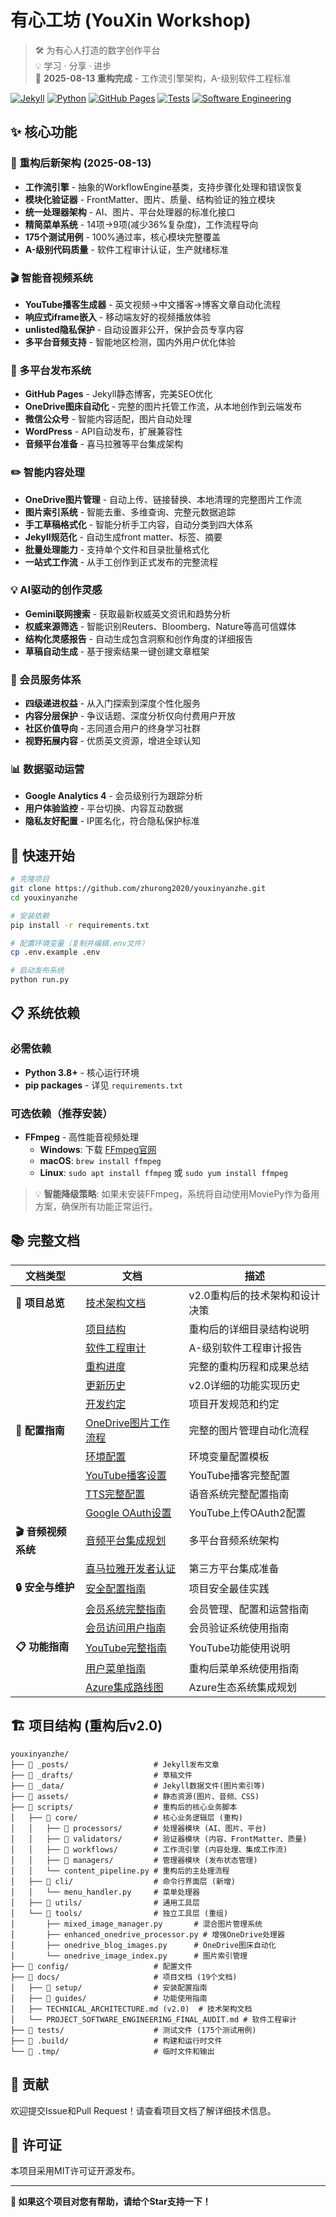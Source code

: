 # 有心工坊 (YouXin Workshop)

> 🛠️ 为有心人打造的数字创作平台  
> 💡 学习 · 分享 · 进步  
> 🎯 **2025-08-13 重构完成** - 工作流引擎架构，A-级别软件工程标准

[![Jekyll](https://img.shields.io/badge/Jekyll-CC0000?style=flat&logo=Jekyll&logoColor=white)](https://jekyllrb.com/)
[![Python](https://img.shields.io/badge/Python-3776AB?style=flat&logo=python&logoColor=white)](https://python.org/)
[![GitHub Pages](https://img.shields.io/badge/GitHub%20Pages-222222?style=flat&logo=GitHub%20Pages&logoColor=white)](https://pages.github.com/)
[![Tests](https://img.shields.io/badge/Tests-175%20passed-brightgreen)](tests/)
[![Software Engineering](https://img.shields.io/badge/Code%20Quality-A%20Grade-brightgreen)](#)

## ✨ 核心功能

### 🔧 重构后新架构 (2025-08-13)
- **工作流引擎** - 抽象的WorkflowEngine基类，支持步骤化处理和错误恢复
- **模块化验证器** - FrontMatter、图片、质量、结构验证的独立模块
- **统一处理器架构** - AI、图片、平台处理器的标准化接口
- **精简菜单系统** - 14项→9项(减少36%复杂度)，工作流程导向
- **175个测试用例** - 100%通过率，核心模块完整覆盖
- **A-级别代码质量** - 软件工程审计认证，生产就绪标准

### 🎬 智能音视频系统
- **YouTube播客生成器** - 英文视频→中文播客→博客文章自动化流程
- **响应式iframe嵌入** - 移动端友好的视频播放体验
- **unlisted隐私保护** - 自动设置非公开，保护会员专享内容
- **多平台音频支持** - 智能地区检测，国内外用户优化体验

### 🚀 多平台发布系统
- **GitHub Pages** - Jekyll静态博客，完美SEO优化
- **OneDrive图床自动化** - 完整的图片托管工作流，从本地创作到云端发布
- **微信公众号** - 智能内容适配，图片自动处理
- **WordPress** - API自动发布，扩展兼容性
- **音频平台准备** - 喜马拉雅等平台集成架构

### ✏️ 智能内容处理
- **OneDrive图片管理** - 自动上传、链接替换、本地清理的完整图片工作流
- **图片索引系统** - 智能去重、多维查询、完整元数据追踪
- **手工草稿格式化** - 智能分析手工内容，自动分类到四大体系
- **Jekyll规范化** - 自动生成front matter、标签、摘要
- **批量处理能力** - 支持单个文件和目录批量格式化
- **一站式工作流** - 从手工创作到正式发布的完整流程

### 💡 AI驱动的创作灵感
- **Gemini联网搜索** - 获取最新权威英文资讯和趋势分析
- **权威来源筛选** - 智能识别Reuters、Bloomberg、Nature等高可信媒体
- **结构化灵感报告** - 自动生成包含洞察和创作角度的详细报告
- **草稿自动生成** - 基于搜索结果一键创建文章框架

### 💎 会员服务体系
- **四级递进权益** - 从入门探索到深度个性化服务
- **内容分层保护** - 争议话题、深度分析仅向付费用户开放
- **社区价值导向** - 志同道合用户的终身学习社群
- **视野拓展内容** - 优质英文资源，增进全球认知

### 📊 数据驱动运营
- **Google Analytics 4** - 会员级别行为跟踪分析
- **用户体验监控** - 平台切换、内容互动数据
- **隐私友好配置** - IP匿名化，符合隐私保护标准

## 🚀 快速开始

```bash
# 克隆项目
git clone https://github.com/zhurong2020/youxinyanzhe.git
cd youxinyanzhe

# 安装依赖
pip install -r requirements.txt

# 配置环境变量（复制并编辑.env文件）
cp .env.example .env

# 启动发布系统
python run.py
```

## 📋 系统依赖

### 必需依赖
- **Python 3.8+** - 核心运行环境
- **pip packages** - 详见 `requirements.txt`

### 可选依赖（推荐安装）
- **FFmpeg** - 高性能音视频处理
  - **Windows**: 下载 [FFmpeg官网](https://ffmpeg.org/download.html#build-windows)
  - **macOS**: `brew install ffmpeg`
  - **Linux**: `sudo apt install ffmpeg` 或 `sudo yum install ffmpeg`

> 💡 **智能降级策略**: 如果未安装FFmpeg，系统将自动使用MoviePy作为备用方案，确保所有功能正常运行。

## 📚 完整文档

| 文档类型 | 文档 | 描述 |
|---------|------|------|
| **🎯 项目总览** | [技术架构文档](docs/TECHNICAL_ARCHITECTURE.md) | v2.0重构后的技术架构和设计决策 |
| | [项目结构](docs/PROJECT_STRUCTURE.md) | 重构后的详细目录结构说明 |
| | [软件工程审计](docs/PROJECT_SOFTWARE_ENGINEERING_FINAL_AUDIT.md) | A-级别软件工程审计报告 |
| | [重构进度](docs/REFACTORING_PROGRESS.md) | 完整的重构历程和成果总结 |
| | [更新历史](docs/CHANGELOG_DETAILED.md) | v2.0详细的功能实现历史 |
| | [开发约定](CLAUDE.md) | 项目开发规范和约定 |
| **🔧 配置指南** | [OneDrive图片工作流程](docs/IMAGE_MANAGEMENT_WORKFLOW.md) | 完整的图片管理自动化流程 |
| | [环境配置](.env.example) | 环境变量配置模板 |
| | [YouTube播客设置](docs/setup/youtube_podcast_setup.md) | YouTube播客完整配置 |
| | [TTS完整配置](docs/setup/tts_comprehensive_setup.md) | 语音系统完整配置指南 |
| | [Google OAuth设置](docs/setup/YOUTUBE_OAUTH_SETUP.md) | YouTube上传OAuth2配置 |
| **🎬 音频视频系统** | [音频平台集成规划](docs/audio-platform-integration-plan.md) | 多平台音频系统架构 |
| | [喜马拉雅开发者认证](docs/ximalaya-developer-requirements.md) | 第三方平台集成准备 |
| **🔒 安全与维护** | [安全配置指南](SECURITY.md) | 项目安全最佳实践 |
| | [会员系统完整指南](docs/member-system-guide.md) | 会员管理、配置和运营指南 |
| | [会员访问用户指南](docs/member-access-user-guide.md) | 会员验证系统使用指南 |
| **📋 功能指南** | [YouTube完整指南](docs/guides/YOUTUBE_COMPLETE_GUIDE.md) | YouTube功能使用说明 |
| | [用户菜单指南](docs/USER_GUIDE_NEW_MENU.md) | 重构后菜单系统使用指南 |
| | [Azure集成路线图](docs/AZURE_INTEGRATION_ROADMAP.md) | Azure生态系统集成规划 |

## 🏗️ 项目结构 (重构后v2.0)

```
youxinyanzhe/
├── 📁 _posts/                   # Jekyll发布文章
├── 📁 _drafts/                  # 草稿文件
├── 📁 _data/                    # Jekyll数据文件(图片索引等)
├── 📁 assets/                   # 静态资源(图片、音频、CSS)
├── 📁 scripts/                  # 重构后的核心业务脚本
│   ├── 📁 core/                 # 核心业务逻辑层 (重构)
│   │   ├── 📁 processors/       # 处理器模块 (AI、图片、平台)
│   │   ├── 📁 validators/       # 验证器模块 (内容、FrontMatter、质量)
│   │   ├── 📁 workflows/        # 工作流引擎 (内容处理、集成工作流)
│   │   ├── 📁 managers/         # 管理器模块 (发布状态管理)
│   │   └── content_pipeline.py # 重构后的主处理流程
│   ├── 📁 cli/                  # 命令行界面层 (新增)
│   │   └── menu_handler.py     # 菜单处理器
│   ├── 📁 utils/                # 通用工具层
│   └── 📁 tools/                # 独立工具层 (重组)
│       ├── mixed_image_manager.py       # 混合图片管理系统
│       ├── enhanced_onedrive_processor.py # 增强OneDrive处理器
│       ├── onedrive_blog_images.py      # OneDrive图床自动化
│       └── onedrive_image_index.py      # 图片索引管理
├── 📁 config/                   # 配置文件
├── 📁 docs/                     # 项目文档 (19个文档)
│   ├── 📁 setup/                # 安装配置指南
│   ├── 📁 guides/               # 功能使用指南
│   ├── TECHNICAL_ARCHITECTURE.md (v2.0)  # 技术架构文档
│   └── PROJECT_SOFTWARE_ENGINEERING_FINAL_AUDIT.md # 软件工程审计
├── 📁 tests/                    # 测试文件 (175个测试用例)
├── 📁 .build/                   # 构建和运行时文件
└── 📁 .tmp/                     # 临时文件和输出
```

## 🤝 贡献

欢迎提交Issue和Pull Request！请查看项目文档了解详细技术信息。

## 📄 许可证

本项目采用MIT许可证开源发布。

---

**🌟 如果这个项目对您有帮助，请给个Star支持一下！**
